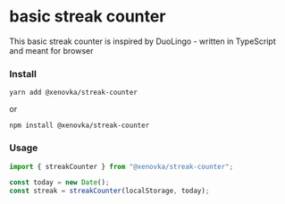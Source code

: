 # basic streak counter

This basic streak counter is inspired by DuoLingo - written in TypeScript and meant for browser

### Install

```shell
yarn add @xenovka/streak-counter
```

or

```shell
npm install @xenovka/streak-counter
```

### Usage

```javascript
import { streakCounter } from "@xenovka/streak-counter";

const today = new Date();
const streak = streakCounter(localStorage, today);
```

